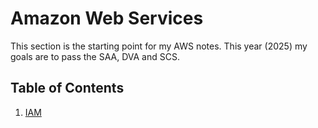 # Amazon Web Services

This section is the starting point for my AWS notes. This year (2025) my goals are to pass the SAA, DVA and SCS.

## Table of Contents

1. [IAM](AWS/IAM.md)
